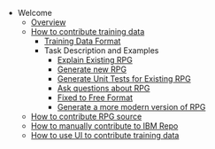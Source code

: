 - Welcome
  - [Overview](./README.md)
  - [How to contribute training data](pages/how_to_contribute_to_AI_training.md)
    - [Training Data Format](pages/expanded_qna_format.md)
    - Task Description and Examples
      - [Explain Existing RPG](pages/task/explain.md)
      - [Generate new RPG](pages/task/prototype.md)
      - [Generate Unit Tests for Existing RPG](pages/task/unittest.md)
      - [Ask questions about RPG](pages/task/chat.md)
      - [Fixed to Free Format](pages/task/fixed_to_free.md)
      - [Generate a more modern version of RPG](pages/task/modernize.md)
  - [How to contribute RPG source](pages/send_RPG_code.md)
  - [How to manually contribute to IBM Repo](pages/pull_request.md)
  - [How to use UI to contribute training data](pages/vscode_ui.md)
